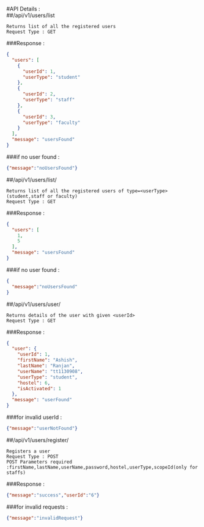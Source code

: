 #API Details :  
##/api/v1/users/list  
```
Returns list of all the registered users  
Request Type : GET  
```
###Response :  
```json
{
  "users": [
    {
      "userId": 1,
      "userType": "student"
    },
    {
      "userId": 2,
      "userType": "staff"
    },
    {
      "userId": 3,
      "userType": "faculty"
    }
  ],
  "message": "usersFound"
}
```  

###if no user found : 
```json
{"message":"noUsersFound"}
```  
  
##/api/v1/users/list/<userType>  
```
Returns list of all the registered users of type=<userType>(student,staff or faculty)  
Request Type : GET
```
###Response :  
```json
{
  "users": [
    1,
    5
  ],
  "message": "usersFound"
}  
```  
###if no user found :  
```json
{  
  "message":"noUsersFound"  
}  
```  

##/api/v1/users/user/<userId>  
```
Returns details of the user with given <userId>  
Request Type : GET
```
###Response :  
```json
{
  "user": {
    "userId": 1,
    "firstName": "Ashish",
    "lastName": "Ranjan",
    "userName": "tt1130908",
    "userType": "student",
    "hostel": 6,
    "isActivated": 1
  },
  "message": "userFound"
}  
```  
###for invalid userId :  
```json
{"message":"userNotFound"}
```  
  
  
##/api/v1/users/register/  
```
Registers a user
Request Type : POST
POST Parameters required  :firstName,lastName,userName,password,hostel,userType,scopeId(only for staffs)
```
###Response :  
```json
{"message":"success","userId":"6"}
```
###for invalid requests :  
```json
{"message":"invalidRequest"}
```